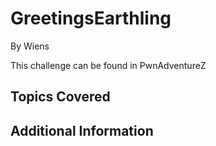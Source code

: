 # GreetingsEarthling


By Wiens



This challenge can be found in PwnAdventureZ
## Topics Covered

## Additional Information

